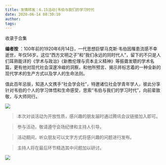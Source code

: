 ```yaml
---
title: 友情转发：6.15活动|韦伯与我们的学习时代
date: 2020-06-14 08:30:10
author: 
tags: 
---
```



收录于合集

**编者按**
：100年前的1920年6月14日，一代思想巨擘马克斯·韦伯因罹患流感不幸逝世，年仅56岁。这位“西方文明之子”和“我们永远的同时代人”，留下的不只是人们耳熟能详的《学术与政治》《新教伦理与资本主义精神》等振聋发聩的学术名篇，更有他对现代社会深邃冷峻的洞察，和他所预言、揭示并标志着的一种全新的现代学术的生产方式以及学人的生命法则。

  

值此百年忌辰，知道人文携手“社会学会社”，特邀诸位社会学青年学人，彼此分享针对韦伯的个人的学习体悟和生命感受，思索“韦伯与我们的学习时代”，向前辈致敬，与大师同行。

![](/images/290/2.jpeg)  
  

> 本次对谈活动为开放性质，感兴趣的朋友届时通过腾讯会议链接加入即可。

  

> 参与活动，敬请遵守会场纪律和主持人引导。

  

> 活动期间，听众朋友可以文字方式将感兴趣的问题进行发布。

  

> 主持人将在最后环节精选其中问题加以研讨。

![](/images/290/3.jpeg)

  

